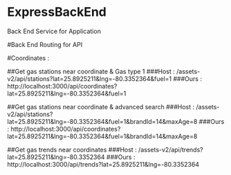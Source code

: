 # ExpressBackEnd

Back End Service for Application

#Back End Routing for API

#Coordinates :

##Get gas stations near coordinate & Gas type 1
###Host : /assets-v2/api/stations?lat=25.8925211&lng=-80.3352364&fuel=1
###Ours : http://localhost:3000/api/coordinates?lat=25.8925211&lng=-80.3352364&fuel=1

##Get gas stations near coordinate & advanced search
###Host : /assets-v2/api/stations?lat=25.8925211&lng=-80.3352364&fuel=1&brandId=14&maxAge=8
###Ours : http://localhost:3000/api/coordinates?lat=25.8925211&lng=-80.3352364&fuel=1&brandId=14&maxAge=8

##Get gas trends near coordinates
###Host : /assets-v2/api/trends?lat=25.8925211&lng=-80.3352364
###Ours : http://localhost:3000/api/trends?lat=25.8925211&lng=-80.3352364
